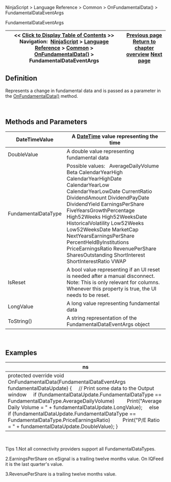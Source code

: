 ﻿
NinjaScript \> Language Reference \> Common \> OnFundamentalData() \> FundamentalDataEventArgs

FundamentalDataEventArgs

| \<\< [Click to Display Table of Contents](fundamentaldataeventargs.md) \>\> **Navigation:**     [NinjaScript](ninjascript.md) \> [Language Reference](language_reference_wip.md) \> [Common](common.md) \> [OnFundamentalData()](onfundamentaldata.md) \> FundamentalDataEventArgs | [Previous page](onfundamentaldata.md) [Return to chapter overview](onfundamentaldata.md) [Next page](onmarketdata.md) |
| --- | --- |
## Definition
Represents a change in fundamental data and is passed as a parameter in the [OnFundamentalData()](onfundamentaldata.md) method.   

 
## Methods and Parameters

| DateTimeValue | A [DateTime](http://msdn2.microsoft.com/en-us/library/system.datetime.aspx) value representing the time |
| --- | --- |
| DoubleValue | A double value representing fundamental data |
| FundamentalDataType | Possible values:   AverageDailyVolume Beta CalendarYearHigh CalendarYearHighDate CalendarYearLow CalendarYearLowDate CurrentRatio DividendAmount DividendPayDate DividendYield EarningsPerShare FiveYearsGrowthPercentage High52Weeks High52WeeksDate HistoricalVolatility Low52Weeks Low52WeeksDate MarketCap NextYearsEarningsPerShare PercentHeldByInstitutions PriceEarningsRatio RevenuePerShare SharesOutstanding ShortInterest ShortInterestRatio VWAP |
| IsReset | A bool value representing if an UI reset is needed after a manual disconnect. Note: This is only relevant for columns. Whenever this property is true, the UI needs to be reset. |
| LongValue | A long value representing fundamental data |
| ToString() | A string representation of the FundamentalDataEventArgs object |
 
## Examples

| ns |
| --- |
| protected override void OnFundamentalData(FundamentalDataEventArgs fundamentalDataUpdate) {      // Print some data to the Output window      if (fundamentalDataUpdate.FundamentalDataType \=\= FundamentalDataType.AverageDailyVolume)          Print("Average Daily Volume \= " \+ fundamentalDataUpdate.LongValue);      else if (fundamentalDataUpdate.FundamentalDataType \=\= FundamentalDataType.PriceEarningsRatio)          Print("P/E Ratio \= " \+ fundamentalDataUpdate.DoubleValue); } |
   

Tips
1\.Not all connectivity providers support all FundamentalDataTypes.

2\.EarningsPerShare on eSignal is a trailing twelve months value. On IQFeed it is the last quarter's value.

3\.RevenuePerShare is a trailing twelve months value.
